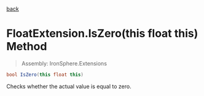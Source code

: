 ﻿

[back](/IronSphere.Extensions/types/FloatExtension)

# FloatExtension.IsZero(this float this) Method

> Assembly: IronSphere.Extensions

```csharp
bool IsZero(this float this)
```

Checks whether the actual value is equal to zero.

 